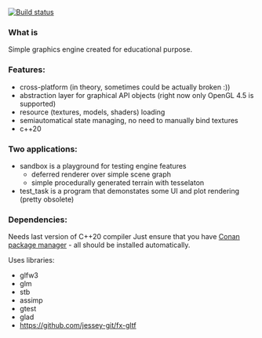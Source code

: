 [![Build status](https://ci.appveyor.com/api/projects/status/rqwp0pju7ho1stkn?svg=true)](https://ci.appveyor.com/project/allcreater/at2-engine)

### What is
Simple graphics engine created for educational purpose.

### Features:
* cross-platform (in theory, sometimes could be actually broken :))
* abstraction layer for graphical API objects (right now only OpenGL 4.5 is supported)
* resource (textures, models, shaders) loading
* semiautomatical state managing, no need to manually bind textures
* c++20

### Two applications:
* sandbox is a playground for testing engine features
  * deferred renderer over simple scene graph
  * simple procedurally generated terrain with tesselaton
* test_task is a program that demonstates some UI and plot rendering (pretty obsolete)

### Dependencies:
Needs last version of C++20 compiler
Just ensure that you have [Conan package manager](https://conan.io/downloads.html) - all should be installed automatically.

Uses libraries:
* glfw3
* glm
* stb
* assimp
* gtest
* glad
* https://github.com/jessey-git/fx-gltf